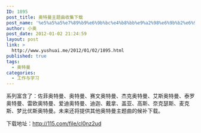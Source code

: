 ```yaml
---
ID: 1895
post_title: 奥特曼主题曲收集下载
post_name: '%e5%a5%a5%e7%89%b9%e6%9b%bc%e4%b8%bb%e9%a2%98%e6%9b%b2%e6%94%b6%e9%9b%86%e4%b8%8b%e8%bd%bd'
author: 小奥
post_date: 2012-01-02 21:24:59
layout: post
link: >
  http://www.yushuai.me/2012/01/02/1895.html
published: true
tags:
  - 奥特曼
categories:
  - 工作与学习
---
```

系列富含了：佐菲奥特曼、奥特曼、赛文奥特曼、杰克奥特曼、艾斯奥特曼、泰罗奥特曼、雷欧奥特曼、爱迪奥特曼、迪迦、戴拿、盖亚、高斯、奈克瑟斯、麦克斯、梦比优斯奥特曼。未来还将提供其他奥特曼主题曲的候补下载。

下载地址：<!--more--><a href="http://115.com/file/cl0nz2ud">http://115.com/file/cl0nz2ud</a>